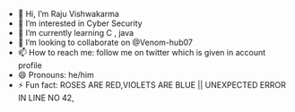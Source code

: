 - 👋 Hi, I’m Raju Vishwakarma
- 👀 I’m interested in Cyber Security
- 🌱 I’m currently learning C , java
- 💞️ I’m looking to collaborate on @Venom-hub07
- 📫 How to reach me: follow me on twitter which is given in account profile
- 😄 Pronouns: he/him
- ⚡ Fun fact: ROSES ARE RED,VIOLETS ARE BLUE || UNEXPECTED ERROR IN LINE NO 42, 

<!---
Venom-hub07/Venom-hub07 is a ✨ special ✨ repository because its `README.md` (this file) appears on your GitHub profile.
You can click the Preview link to take a look at your changes.
--->
